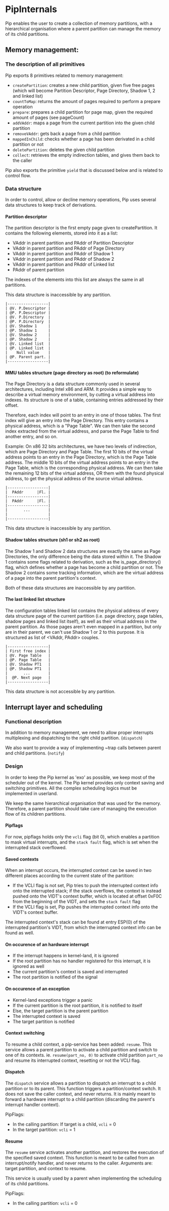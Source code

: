 # PipInternals

Pip enables the user to create a collection of memory partitions, with a
hierarchical organisation where a parent partition can manage the memory
of its child partitions.

## Memory management:

### The description of all primitives

Pip exports 8 primitives related to memory management:

* `createPartition`: creates a new child partition, given five free pages (which
  will become Partition Descriptor, Page Directory, Shadow 1, 2 and linked
  list)
* `countToMap`: returns the amount of pages required to perform a prepare
  operation
* `prepare`: prepares a child partition for page map, given the required amount
  of pages (see pageCount)
* `addVAddr`: maps a page from the current partition into the given child
  partition
* `removeVAddr`: gets back a page from a child partition
* `mappedInChild`: checks whether a page has been derivated in a child partition
  or not
* `deletePartition`: deletes the given child partition
* `collect`: retrieves the empty indirection tables, and gives them back to the
  caller

Pip also exports the primitive `yield` that is discussed below and is related
to control flow.

### Data structure

In order to control, allow or decline memory operations, Pip uses several data
structures to keep track of derivations.

#### Partition descriptor

The partition descriptor is the first empty page given to createPartition. It
contains the following elements, stored into it as a list:

* VAddr in parent partition and PAddr of Partition Descriptor
* VAddr in parent partition and PAddr of Page Directory
* VAddr in parent partition and PAddr of Shadow 1
* VAddr in parent partition and PAddr of Shadow 2
* VAddr in parent partition and PAddr of Linked list
* PAddr of parent partition

The indexes of the elements into this list are always the same in all
partitions.

This data structure is inaccessible by any partition.

    |------------------|
    | @V. P.Descriptor |
    | @P. P.Descriptor |
    | @V. P.Directory  |
    | @P. P.Directory  |
    | @V. Shadow 1     |
    | @P. Shadow 1     |
    | @V. Shadow 2     |
    | @P. Shadow 2     |
    | @V. Linked list  |
    | @P. Linked list  |
    |    Null value    |
    | @P. Parent part. |
    |------------------|

#### MMU tables structure (page directory as root) (to reformulate)

The Page Directory is a data structure commonly used in several architectures,
including Intel x86 and ARM. It provides a simple way to describe a virtual
memory environment, by cutting a virtual address into indexes. Its structure is
one of a table, containing entries addressed by their offset.

Therefore, each index will point to an entry in one of those tables. The first
index will give an entry into the Page Directory. This entry contains a physical
address, which is a "Page Table". We can then take the second index extracted
from the virtual address, and parse the Page Table to find another entry, and so
on.

Example: On x86 32 bits architectures, we have two levels of indirection, which
are Page Directory and Page Table. The first 10 bits of the virtual address
points to an entry in the Page Directory, which is the Page Table address. The
middle 10 bits of the virtual address points to an entry in the Page Table,
which is the corresponding physical address. We can then take the remaining 12
bits of the virtual address, OR them with the found physical address, to get the
physical address of the source virtual address.

    |------------------|
    |  PAddr      |Fl. |
    |------------------|
    |  PAddr      |Fl. |
    |------------------|
    |       ...        |
    |                  |
    |------------------|

This data structure is inaccessible by any partition.

#### Shadow tables structure (sh1 or sh2 as root)

The Shadow 1 and Shadow 2 data structures are exactly the same as Page
Directories, the only difference being the data stored within it. The Shadow 1
contains some flags related to derivation, such as the is_page_directory() flag,
which defines whether a page has become a child partition or not. The Shadow 2
contains some tracking information, which are the virtual address of a page into
the parent partition's context.

Both of these data structures are inaccessible by any partition.

#### The last linked list structure

The configuration tables linked list contains the physical address of every data
structure page of the current partition (i.e. page directory, page tables,
shadow pages and linked list itself), as well as their virtual address in the
parent partition. As those pages aren't even mapped in a partition, but only are
in their parent, we can't use Shadow 1 or 2 to this purpose. It is structured as
list of <VAddr, PAddr> couples.

    |------------------|
    | First free index |
    | @V. Page Table   |
    | @P. Page Table   |
    | @V. Shadow PT1   |
    | @P. Shadow PT1   |
    |       ...        |
    |  @P. Next page   |
    |------------------|

This data structure is not accessible by any partition.

## Interrupt layer and scheduling

### Functional description

In addition to memory management, we need to allow proper interrupts
multiplexing and dispatching to the right child partition. (`dispatch`)

We also want to provide a way of implementing ~trap calls between parent and
child partitions. (`notify`)

### Design

In order to keep the Pip kernel as 'exo' as possible, we keep most of the
scheduler out of the kernel. The Pip kernel provides only context saving and
switching primitives. All the complex scheduling logics must be implemented
in userland.

We keep the same hierarchical organisation that was used for the memory.
Therefore, a parent partition should take care of managing the execution
flow of its children partitions.

#### Pipflags

For now, pipflags holds only the `vcli` flag (bit 0), which enables a partition
to mask virtual interrupts, and the `stack fault` flag, which is set when the
interrupted stack overflowed.

#### Saved contexts

When an interrupt occurs, the interrupted context can be saved in two different
places according to the current state of the partition:

* If the VCLI flag is not set, Pip tries to push the interrupted context info
  onto the interrupted stack; if the stack overflows, the context is instead
  pushed onto the VIDT's context buffer, which is located at offset 0xF0C from
  the beginning of the VIDT, and sets the `stack fault` flag
* If the VCLI flag is set, Pip pushes the interrupted context info onto the
  VIDT's context buffer.

The interrupted context's stack can be found at entry ESP(0) of the interrupted
partition's VIDT, from which the interrupted context info can be found as well.

#### On occurence of an hardware interrupt

* If the interrupt happens in kernel-land, it is ignored
* If the root partition has no handler registered for this interrupt, it is
  ignored as well
* The current partition's context is saved and interrupted
* The root partition is notified of the signal

#### On occurence of an exception

* Kernel-land exceptions trigger a panic
* If the current partition is the root partition, it is notified to itself
* Else, the target partition is the parent partition
* The interrupted context is saved
* The target partition is notified

#### Context switching

To resume a child context, a pip-service has been added: `resume`. This service
allows a parent partition to activate a child partition and switch to one of its
contexts. ie. `resume(part_no, 0)` to activate child partition `part_no` and
resume its interrupted context, resetting or not the VCLI flag.

#### Dispatch

The `dispatch` service allows a partition to dispatch an interrupt to a child
partition or to its parent. This function triggers a partition/context switch.
It does not save the caller context, and never returns. It is mainly meant to
forward a hardware interrupt to a child partition (discarding the parent's
interrupt handler context).

PipFlags:

* In the calling partition: If target is a child, `vcli` = 0
* In the target partition:  `vcli` = 1

#### Resume

The `resume` service activates another partition, and restores the execution of
the specified saved context. This function is meant to be called from an
interrupt/notify handler, and never returns to the caller. Arguments are: target
partition, and context to resume.

This service is usually used by a parent when implementing the scheduling of its
child partitions.

PipFlags:

* In the calling partition: `vcli` = 0
